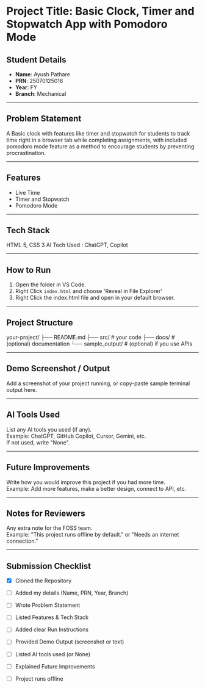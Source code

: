 # Project Title: Basic Clock, Timer and Stopwatch App with Pomodoro Mode

## Student Details
- **Name**: Ayush Pathare  
- **PRN**: 25070125016  
- **Year**: FY   
- **Branch**: Mechanical   

---

## Problem Statement
A Basic clock with features like timer and stopwatch for students to track time right in a browser tab while completing assignments, with included pomodoro mode feature as a method to encourage students by preventing procrastination.

---

## Features  
- Live Time
- Timer and Stopwatch 
- Pomodoro Mode

---

## Tech Stack
HTML 5, CSS 3
AI Tech Used : ChatGPT, Copilot

---

## How to Run 
1. Open the folder in VS Code.  
2. Right Click `index.html` and choose 'Reveal in File Explorer'  
3. Right Click the index.html file and open in your default browser.

---

## Project Structure

your-project/ ├── README.md ├── src/        # your code ├── docs/       # (optional) documentation └── sample_output/   # (optional) if you use APIs

---

## Demo Screenshot / Output
Add a screenshot of your project running, or copy-paste sample terminal output here.

---

## AI Tools Used
List any AI tools you used (if any).  
Example: ChatGPT, GitHub Copilot, Cursor, Gemini, etc.  
If not used, write "None".

---

## Future Improvements
Write how you would improve this project if you had more time.  
Example: Add more features, make a better design, connect to API, etc.


---

## Notes for Reviewers
Any extra note for the FOSS team.  
Example: "This project runs offline by default." or "Needs an internet connection."

---

## Submission Checklist 
- [x] Cloned the Repository 
- [ ] Added my details (Name, PRN, Year, Branch)  
- [ ] Wrote Problem Statement  
- [ ] Listed Features & Tech Stack  
- [ ] Added clear Run Instructions  
- [ ] Provided Demo Output (screenshot or text)  
- [ ] Listed AI tools used (or None)  
- [ ] Explained Future Improvements  
- [ ] Project runs offline

